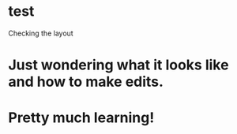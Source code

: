 # test
Checking the layout
# Just wondering what it looks like and how to make edits.
# Pretty much learning!

